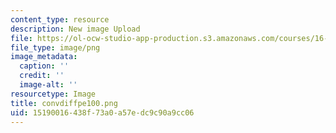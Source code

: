 ```yaml
---
content_type: resource
description: New image Upload
file: https://ol-ocw-studio-app-production.s3.amazonaws.com/courses/16-90-computational-methods-in-aerospace-engineering-spring-2014/15190016438f73a0a57edc9c90a9cc06_convdiffpe100.png
file_type: image/png
image_metadata:
  caption: ''
  credit: ''
  image-alt: ''
resourcetype: Image
title: convdiffpe100.png
uid: 15190016-438f-73a0-a57e-dc9c90a9cc06
---
```

